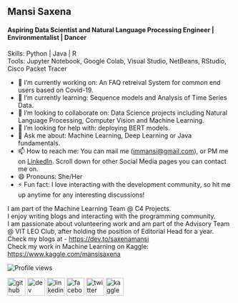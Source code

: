## Mansi Saxena
#### Aspiring Data Scientist and Natural Language Processing Engineer | Environmentalist | Dancer

Skills: Python | Java | R </br>
Tools: Jupyter Notebook, Google Colab, Visual Studio, NetBeans, RStudio, Cisco Packet Tracer

- 🔭 I’m currently working on: An FAQ retreival System for common end users based on Covid-19. 
- 🌱 I’m currently learning: Sequence models and Analysis of Time Series Data. 
- 👯 I’m looking to collaborate on: Data Science projects including Natural Language Processing, Computer Vision and Machine Learning. 
- 🤔 I’m looking for help with: deploying BERT models.
- 💬 Ask me about: Machine Learning, Deep Learning or Java fundamentals.
- 📫 How to reach me: You can mail me (immansi@gmail.com), or PM me on [LinkedIn](https://www.linkedin.com/in/mansi-saxena-084b681a2/). Scroll down for other Social Media pages you can contact me on. 
- 😄 Pronouns: She/Her
- ⚡ Fun fact: I love interacting with the development community, so hit me up anytime for any interesting discussions!

I am part of the Machine Learning Team @ C4 Projects. <br>
I enjoy writing blogs and interacting with the programming community. <br>
I am passionate about volunteering work and am part of the Advisory Team @ VIT LEO Club, after holding the position of Editorial Head for a year. <br>
Check my blogs at - https://dev.to/saxenamansi <br>
Check my work in Machine Learning on Kaggle: https://www.kaggle.com/mansisaxena <br>
  
![Profile views](https://gpvc.arturio.dev/saxenamansi)  

[<img src='https://cdn.jsdelivr.net/npm/simple-icons@3.0.1/icons/github.svg' alt='github' height='40'>](https://github.com/saxenamansi)  [<img src='https://cdn.jsdelivr.net/npm/simple-icons@3.0.1/icons/dev-dot-to.svg' alt='dev' height='40'>](https://dev.to/saxenamansi)  [<img src='https://cdn.jsdelivr.net/npm/simple-icons@3.0.1/icons/linkedin.svg' alt='linkedin' height='40'>](https://www.linkedin.com/in/MansiSaxena/)  [<img src='https://cdn.jsdelivr.net/npm/simple-icons@3.0.1/icons/facebook.svg' alt='facebook' height='40'>](https://www.facebook.com/MansiSaxena)  [<img src='https://cdn.jsdelivr.net/npm/simple-icons@3.0.1/icons/twitter.svg' alt='twitter' height='40'>](https://twitter.com/MansiSa02771233)  [<img src='https://cdn.jsdelivr.net/npm/simple-icons@3.0.1/icons/kaggle.svg' alt='kaggle' height='40'>](https://www.kaggle.com/mansisaxena) 
